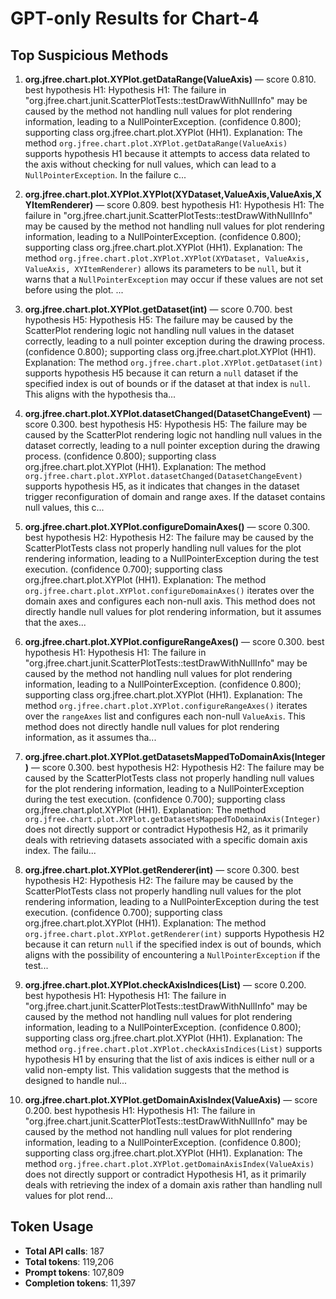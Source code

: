 # GPT-only Results for Chart-4

## Top Suspicious Methods

1. **org.jfree.chart.plot.XYPlot.getDataRange(ValueAxis)** — score 0.810. best hypothesis H1: Hypothesis H1: The failure in "org.jfree.chart.junit.ScatterPlotTests::testDrawWithNullInfo" may be caused by the method not handling null values for plot rendering information, leading to a NullPointerException. (confidence 0.800); supporting class org.jfree.chart.plot.XYPlot (HH1).
    Explanation: The method `org.jfree.chart.plot.XYPlot.getDataRange(ValueAxis)` supports hypothesis H1 because it attempts to access data related to the axis without checking for null values, which can lead to a `NullPointerException`. In the failure c...

2. **org.jfree.chart.plot.XYPlot.XYPlot(XYDataset,ValueAxis,ValueAxis,XYItemRenderer)** — score 0.809. best hypothesis H1: Hypothesis H1: The failure in "org.jfree.chart.junit.ScatterPlotTests::testDrawWithNullInfo" may be caused by the method not handling null values for plot rendering information, leading to a NullPointerException. (confidence 0.800); supporting class org.jfree.chart.plot.XYPlot (HH1).
    Explanation: The method `org.jfree.chart.plot.XYPlot.XYPlot(XYDataset, ValueAxis, ValueAxis, XYItemRenderer)` allows its parameters to be `null`, but it warns that a `NullPointerException` may occur if these values are not set before using the plot. ...

3. **org.jfree.chart.plot.XYPlot.getDataset(int)** — score 0.700. best hypothesis H5: Hypothesis H5: The failure may be caused by the ScatterPlot rendering logic not handling null values in the dataset correctly, leading to a null pointer exception during the drawing process. (confidence 0.800); supporting class org.jfree.chart.plot.XYPlot (HH1).
    Explanation: The method `org.jfree.chart.plot.XYPlot.getDataset(int)` supports hypothesis H5 because it can return a `null` dataset if the specified index is out of bounds or if the dataset at that index is `null`. This aligns with the hypothesis tha...

4. **org.jfree.chart.plot.XYPlot.datasetChanged(DatasetChangeEvent)** — score 0.300. best hypothesis H5: Hypothesis H5: The failure may be caused by the ScatterPlot rendering logic not handling null values in the dataset correctly, leading to a null pointer exception during the drawing process. (confidence 0.800); supporting class org.jfree.chart.plot.XYPlot (HH1).
    Explanation: The method `org.jfree.chart.plot.XYPlot.datasetChanged(DatasetChangeEvent)` supports hypothesis H5, as it indicates that changes in the dataset trigger reconfiguration of domain and range axes. If the dataset contains null values, this c...

5. **org.jfree.chart.plot.XYPlot.configureDomainAxes()** — score 0.300. best hypothesis H2: Hypothesis H2: The failure may be caused by the ScatterPlotTests class not properly handling null values for the plot rendering information, leading to a NullPointerException during the test execution. (confidence 0.700); supporting class org.jfree.chart.plot.XYPlot (HH1).
    Explanation: The method `org.jfree.chart.plot.XYPlot.configureDomainAxes()` iterates over the domain axes and configures each non-null axis. This method does not directly handle null values for plot rendering information, but it assumes that the axes...

6. **org.jfree.chart.plot.XYPlot.configureRangeAxes()** — score 0.300. best hypothesis H1: Hypothesis H1: The failure in "org.jfree.chart.junit.ScatterPlotTests::testDrawWithNullInfo" may be caused by the method not handling null values for plot rendering information, leading to a NullPointerException. (confidence 0.800); supporting class org.jfree.chart.plot.XYPlot (HH1).
    Explanation: The method `org.jfree.chart.plot.XYPlot.configureRangeAxes()` iterates over the `rangeAxes` list and configures each non-null `ValueAxis`. This method does not directly handle null values for plot rendering information, as it assumes tha...

7. **org.jfree.chart.plot.XYPlot.getDatasetsMappedToDomainAxis(Integer)** — score 0.300. best hypothesis H2: Hypothesis H2: The failure may be caused by the ScatterPlotTests class not properly handling null values for the plot rendering information, leading to a NullPointerException during the test execution. (confidence 0.700); supporting class org.jfree.chart.plot.XYPlot (HH1).
    Explanation: The method `org.jfree.chart.plot.XYPlot.getDatasetsMappedToDomainAxis(Integer)` does not directly support or contradict Hypothesis H2, as it primarily deals with retrieving datasets associated with a specific domain axis index. The failu...

8. **org.jfree.chart.plot.XYPlot.getRenderer(int)** — score 0.300. best hypothesis H2: Hypothesis H2: The failure may be caused by the ScatterPlotTests class not properly handling null values for the plot rendering information, leading to a NullPointerException during the test execution. (confidence 0.700); supporting class org.jfree.chart.plot.XYPlot (HH1).
    Explanation: The method `org.jfree.chart.plot.XYPlot.getRenderer(int)` supports Hypothesis H2 because it can return `null` if the specified index is out of bounds, which aligns with the possibility of encountering a `NullPointerException` if the test...

9. **org.jfree.chart.plot.XYPlot.checkAxisIndices(List)** — score 0.200. best hypothesis H1: Hypothesis H1: The failure in "org.jfree.chart.junit.ScatterPlotTests::testDrawWithNullInfo" may be caused by the method not handling null values for plot rendering information, leading to a NullPointerException. (confidence 0.800); supporting class org.jfree.chart.plot.XYPlot (HH1).
    Explanation: The method `org.jfree.chart.plot.XYPlot.checkAxisIndices(List)` supports hypothesis H1 by ensuring that the list of axis indices is either null or a valid non-empty list. This validation suggests that the method is designed to handle nul...

10. **org.jfree.chart.plot.XYPlot.getDomainAxisIndex(ValueAxis)** — score 0.200. best hypothesis H1: Hypothesis H1: The failure in "org.jfree.chart.junit.ScatterPlotTests::testDrawWithNullInfo" may be caused by the method not handling null values for plot rendering information, leading to a NullPointerException. (confidence 0.800); supporting class org.jfree.chart.plot.XYPlot (HH1).
    Explanation: The method `org.jfree.chart.plot.XYPlot.getDomainAxisIndex(ValueAxis)` does not directly support or contradict Hypothesis H1, as it primarily deals with retrieving the index of a domain axis rather than handling null values for plot rend...


## Token Usage

- **Total API calls**: 187
- **Total tokens**: 119,206
- **Prompt tokens**: 107,809
- **Completion tokens**: 11,397

